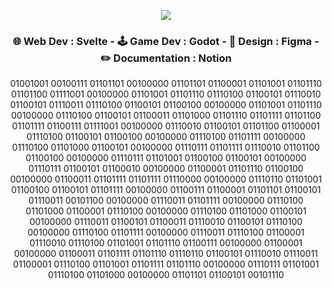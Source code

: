 <p align="center">
  <a href="https://www.mikesenh.com/">
<img src=https://www.mikesenh.com/base/move-machines.webp/>
  </a>
<h3 align="center">🌐 Web Dev : Svelte - 🕹️ Game Dev : Godot - 🎨 Design : Figma - ✏️ Documentation : Notion </h3>
</p>

<p align="center">
  01001001 00100111 01101101 00100000 01101101 01100001 01101001 01101110 01101100 01111001 00100000 01101001 01101110 01110100 01100101 01110010 01100101 01110011 01110100 01100101 01100100 00100000 01101001 01101110 00100000 01110100 01100101 01100011 01101000 01101110 01101111 01101100 01101111 01100111 01111001 00100000 01110010 01100101 01101100 01100001 01110100 01100101 01100100 00100000 01110100 01101111 00100000 01110100 01101000 01100101 00100000 01110111 01101111 01110010 01101100 01100100 00100000 01110111 01101001 01100100 01100101 00100000 01110111 01100101 01100010 00100000 01100001 01101110 01100100 00100000 01100011 01101111 01101111 01110000 00100000 01110110 01101001 01100100 01100101 01101111 00100000 01100111 01100001 01101101 01100101 01110011 00101100 00100000 01110011 01101111 00100000 01110100 01101000 01100001 01110100 00100000 01110100 01101000 01100101 00100000 01110011 01100101 01100011 01110010 01100101 01110100 00100000 01110100 01101111 00100000 01110011 01110100 01100001 01110010 01110100 01101001 01101110 01100111 00100000 01100001 00100000 01100011 01101111 01101110 01110110 01100101 01110010 01110011 01100001 01110100 01101001 01101111 01101110 00100000 01110111 01101001 01110100 01101000 00100000 01101101 01100101 00101110
</p>
